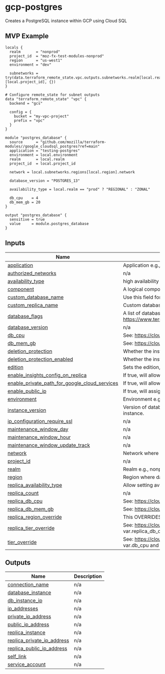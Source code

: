 # gcp-postgres
Creates a PostgreSQL instance within GCP using Cloud SQL

## MVP Example

```hcl
locals {
  realm       = "nonprod"
  project_id  = "moz-fx-test-modules-nonprod"
  region      = "us-west1"
  environment = "dev"

  subnetworks = try(data.terraform_remote_state.vpc.outputs.subnetworks.realm[local.realm][local.project_id], {})
}

# Configure remote_state for subnet outputs
data "terraform_remote_state" "vpc" {
  backend = "gcs"

  config = {
    bucket = "my-vpc-project"
    prefix = "vpc"
  }
}

module "postgres_database" {
  source      = "github.com/mozilla/terraform-modules//google_cloudsql_postgres?ref=main"
  application = "testing-postgres"
  environment = local.environment
  realm       = local.realm
  project_id  = local.project_id

  network = local.subnetworks.regions[local.region].network

  database_version = "POSTGRES_13"

  availability_type = local.realm == "prod" ? "REGIONAL" : "ZONAL"

  db_cpu    = 4
  db_mem_gb = 20
}

output "postgres_database" {
  sensitive = true
  value     = module.postgres_database
}
```

## Inputs

| Name | Description | Type | Default | Required |
|------|-------------|------|---------|:--------:|
| <a name="input_application"></a> [application](#input\_application) | Application e.g., bouncer. | `any` | n/a | yes |
| <a name="input_authorized_networks"></a> [authorized\_networks](#input\_authorized\_networks) | n/a | `list` | `[]` | no |
| <a name="input_availability_type"></a> [availability\_type](#input\_availability\_type) | high availability (REGIONAL) or single zone (ZONAL) | `string` | `"REGIONAL"` | no |
| <a name="input_component"></a> [component](#input\_component) | A logical component of an application | `string` | `"db"` | no |
| <a name="input_custom_database_name"></a> [custom\_database\_name](#input\_custom\_database\_name) | Use this field for custom database name. | `string` | `""` | no |
| <a name="input_custom_replica_name"></a> [custom\_replica\_name](#input\_custom\_replica\_name) | Custom database replica name. | `string` | `""` | no |
| <a name="input_database_flags"></a> [database\_flags](#input\_database\_flags) | A list of database flag maps: https://www.terraform.io/docs/providers/google/r/sql_database_instance.html | `list` | `[]` | no |
| <a name="input_database_version"></a> [database\_version](#input\_database\_version) | n/a | `string` | `"POSTGRES_13"` | no |
| <a name="input_db_cpu"></a> [db\_cpu](#input\_db\_cpu) | See: https://cloud.google.com/sql/pricing#2nd-gen-pricing | `string` | `"2"` | no |
| <a name="input_db_mem_gb"></a> [db\_mem\_gb](#input\_db\_mem\_gb) | See: https://cloud.google.com/sql/pricing#2nd-gen-pricing | `string` | `"12"` | no |
| <a name="input_deletion_protection"></a> [deletion\_protection](#input\_deletion\_protection) | Whether the instance is protected from deletion (TF) | `bool` | `true` | no |
| <a name="input_deletion_protection_enabled"></a> [deletion\_protection\_enabled](#input\_deletion\_protection\_enabled) | Whether the instance is protected from deletion (API) | `bool` | `true` | no |
| <a name="input_edition"></a> [edition](#input\_edition) | Sets the edition, default to ENTERPRISE | `string` | `"ENTERPRISE"` | no |
| <a name="input_enable_insights_config_on_replica"></a> [enable\_insights\_config\_on\_replica](#input\_enable\_insights\_config\_on\_replica) | If true, will allow enable insights config on replica | `bool` | `false` | no |
| <a name="input_enable_private_path_for_google_cloud_services"></a> [enable\_private\_path\_for\_google\_cloud\_services](#input\_enable\_private\_path\_for\_google\_cloud\_services) | If true, will allow Google Cloud Services access over private IP. | `bool` | `false` | no |
| <a name="input_enable_public_ip"></a> [enable\_public\_ip](#input\_enable\_public\_ip) | If true, will assign a public IP to database instance. | `bool` | `false` | no |
| <a name="input_environment"></a> [environment](#input\_environment) | Environment e.g., stage. | `any` | n/a | yes |
| <a name="input_instance_version"></a> [instance\_version](#input\_instance\_version) | Version of database. Use this field if you need to spin up a new database instance. | `string` | `"v1"` | no |
| <a name="input_ip_configuration_require_ssl"></a> [ip\_configuration\_require\_ssl](#input\_ip\_configuration\_require\_ssl) | n/a | `bool` | `true` | no |
| <a name="input_maintenance_window_day"></a> [maintenance\_window\_day](#input\_maintenance\_window\_day) | n/a | `number` | `1` | no |
| <a name="input_maintenance_window_hour"></a> [maintenance\_window\_hour](#input\_maintenance\_window\_hour) | n/a | `number` | `17` | no |
| <a name="input_maintenance_window_update_track"></a> [maintenance\_window\_update\_track](#input\_maintenance\_window\_update\_track) | n/a | `string` | `"stable"` | no |
| <a name="input_network"></a> [network](#input\_network) | Network where the private peering should attach. | `string` | `"default"` | no |
| <a name="input_project_id"></a> [project\_id](#input\_project\_id) | n/a | `string` | `null` | no |
| <a name="input_realm"></a> [realm](#input\_realm) | Realm e.g., nonprod. | `any` | n/a | yes |
| <a name="input_region"></a> [region](#input\_region) | Region where database should be provisioned. | `string` | `"us-west1"` | no |
| <a name="input_replica_availability_type"></a> [replica\_availability\_type](#input\_replica\_availability\_type) | Allow setting availability configuration of replica | `string` | `"ZONAL"` | no |
| <a name="input_replica_count"></a> [replica\_count](#input\_replica\_count) | n/a | `number` | `0` | no |
| <a name="input_replica_db_cpu"></a> [replica\_db\_cpu](#input\_replica\_db\_cpu) | See: https://cloud.google.com/sql/pricing#2nd-gen-pricing | `string` | `"2"` | no |
| <a name="input_replica_db_mem_gb"></a> [replica\_db\_mem\_gb](#input\_replica\_db\_mem\_gb) | See: https://cloud.google.com/sql/pricing#2nd-gen-pricing | `string` | `"12"` | no |
| <a name="input_replica_region_override"></a> [replica\_region\_override](#input\_replica\_region\_override) | This OVERRIDES var.region for replicas (replicas use var.region per default). | `any` | `null` | no |
| <a name="input_replica_tier_override"></a> [replica\_tier\_override](#input\_replica\_tier\_override) | See: https://cloud.google.com/sql/pricing#2nd-gen-pricing. This OVERRIDES var.replica\_db\_cpu and var.replica\_db\_mem\_gb | `any` | `null` | no |
| <a name="input_tier_override"></a> [tier\_override](#input\_tier\_override) | See: https://cloud.google.com/sql/pricing#2nd-gen-pricing. This OVERRIDES var.db\_cpu and var.db\_mem\_gb | `string` | `""` | no |

## Outputs

| Name | Description |
|------|-------------|
| <a name="output_connection_name"></a> [connection\_name](#output\_connection\_name) | n/a |
| <a name="output_database_instance"></a> [database\_instance](#output\_database\_instance) | n/a |
| <a name="output_db_instance_ip"></a> [db\_instance\_ip](#output\_db\_instance\_ip) | n/a |
| <a name="output_ip_addresses"></a> [ip\_addresses](#output\_ip\_addresses) | n/a |
| <a name="output_private_ip_address"></a> [private\_ip\_address](#output\_private\_ip\_address) | n/a |
| <a name="output_public_ip_address"></a> [public\_ip\_address](#output\_public\_ip\_address) | n/a |
| <a name="output_replica_instance"></a> [replica\_instance](#output\_replica\_instance) | n/a |
| <a name="output_replica_private_ip_address"></a> [replica\_private\_ip\_address](#output\_replica\_private\_ip\_address) | n/a |
| <a name="output_replica_public_ip_address"></a> [replica\_public\_ip\_address](#output\_replica\_public\_ip\_address) | n/a |
| <a name="output_self_link"></a> [self\_link](#output\_self\_link) | n/a |
| <a name="output_service_account"></a> [service\_account](#output\_service\_account) | n/a |
